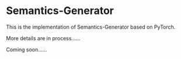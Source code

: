 # Semantics-Generator

This is the implementation of Semantics-Generator based on PyTorch.

More details are in process......

Coming soon......
